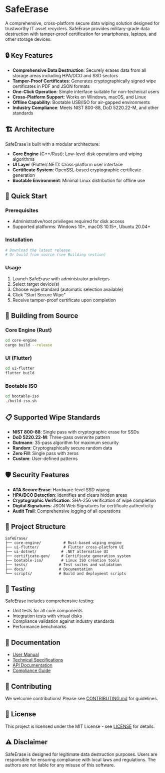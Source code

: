 # SafeErase

A comprehensive, cross-platform secure data wiping solution designed for trustworthy IT asset recyclers. SafeErase provides military-grade data destruction with tamper-proof certification for smartphones, laptops, and other storage devices.

## 🔒 Key Features

- **Comprehensive Data Destruction**: Securely erases data from all storage areas including HPA/DCO and SSD sectors
- **Tamper-Proof Certificates**: Generates cryptographically signed wipe certificates in PDF and JSON formats
- **One-Click Operation**: Simple interface suitable for non-technical users
- **Cross-Platform Support**: Works on Windows, macOS, and Linux
- **Offline Capability**: Bootable USB/ISO for air-gapped environments
- **Industry Compliance**: Meets NIST 800-88, DoD 5220.22-M, and other standards

## 🏗️ Architecture

SafeErase is built with a modular architecture:

- **Core Engine** (C++/Rust): Low-level disk operations and wiping algorithms
- **UI Layer** (Flutter/.NET): Cross-platform user interface
- **Certificate System**: OpenSSL-based cryptographic certificate generation
- **Bootable Environment**: Minimal Linux distribution for offline use

## 🚀 Quick Start

### Prerequisites
- Administrative/root privileges required for disk access
- Supported platforms: Windows 10+, macOS 10.15+, Ubuntu 20.04+

### Installation
```bash
# Download the latest release
# Or build from source (see Building section)
```

### Usage
1. Launch SafeErase with administrator privileges
2. Select target device(s)
3. Choose wipe standard (automatic selection available)
4. Click "Start Secure Wipe"
5. Receive tamper-proof certificate upon completion

## 🔧 Building from Source

### Core Engine (Rust)
```bash
cd core-engine
cargo build --release
```

### UI (Flutter)
```bash
cd ui-flutter
flutter build
```

### Bootable ISO
```bash
cd bootable-iso
./build-iso.sh
```

## 📋 Supported Wipe Standards

- **NIST 800-88**: Single pass with cryptographic erase for SSDs
- **DoD 5220.22-M**: Three-pass overwrite pattern
- **Gutmann**: 35-pass algorithm for maximum security
- **Random**: Cryptographically secure random data
- **Zero Fill**: Single pass with zeros
- **Custom**: User-defined patterns

## 🛡️ Security Features

- **ATA Secure Erase**: Hardware-level SSD wiping
- **HPA/DCO Detection**: Identifies and clears hidden areas
- **Cryptographic Verification**: SHA-256 verification of wipe completion
- **Digital Signatures**: JSON Web Signatures for certificate authenticity
- **Audit Trail**: Comprehensive logging of all operations

## 📁 Project Structure

```
SafeErase/
├── core-engine/          # Rust-based wiping engine
├── ui-flutter/           # Flutter cross-platform UI
├── ui-dotnet/           # .NET alternative UI
├── certificate-gen/     # Certificate generation system
├── bootable-iso/        # Linux ISO creation tools
├── tests/              # Test suites and validation
├── docs/               # Documentation
└── scripts/            # Build and deployment scripts
```

## 🧪 Testing

SafeErase includes comprehensive testing:
- Unit tests for all core components
- Integration tests with virtual disks
- Compliance validation against industry standards
- Performance benchmarks

## 📖 Documentation

- [User Manual](docs/user-manual.md)
- [Technical Specifications](docs/technical-specs.md)
- [API Documentation](docs/api.md)
- [Compliance Guide](docs/compliance.md)

## 🤝 Contributing

We welcome contributions! Please see [CONTRIBUTING.md](CONTRIBUTING.md) for guidelines.

## 📄 License

This project is licensed under the MIT License - see [LICENSE](LICENSE) for details.

## ⚠️ Disclaimer

SafeErase is designed for legitimate data destruction purposes. Users are responsible for ensuring compliance with local laws and regulations. The authors are not liable for any misuse of this software.
